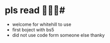 # pls read 🙏🙏🙏#
- welcome for whitehill to use
- first boject with bs5
- did not use code form someone else
thanky